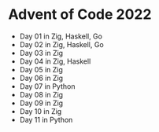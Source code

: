 # Advent of Code 2022

* Day 01 in Zig, Haskell, Go
* Day 02 in Zig, Haskell, Go
* Day 03 in Zig
* Day 04 in Zig, Haskell
* Day 05 in Zig
* Day 06 in Zig
* Day 07 in Python
* Day 08 in Zig
* Day 09 in Zig
* Day 10 in Zig
* Day 11 in Python
